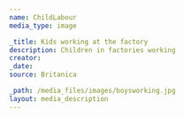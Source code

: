 ```yaml
---
name: ChildLabour
media_type: image

_title: Kids working at the factory
description: Children in factories working
creator:
_date:
source: Britanica

_path: /media_files/images/boysworking.jpg 
layout: media_description
---
```

